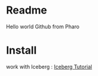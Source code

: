 # Readme
Hello world Github from Pharo

# Install
work with Iceberg : [Iceberg Tutorial](https://github.com/pharo-vcs/iceberg/wiki/Tutorial)
